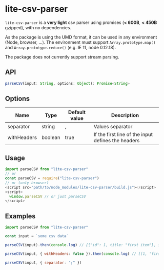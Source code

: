 # lite-csv-parser

`lite-csv-parser` is a **very light** csv parser using promises (**< 600B**, **< 450B** gzipped), with no dependencies.

As the package is using the UMD format, it can be used in any environment (Node, browser, ...).
The environment must support `Array.prototype.map()` and `Array.prototype.reduce()` (e.g. IE 11, node 0.12.18).

The package does not currently support stream parsing.

## API

```js
parseCSV(input: String, options: Object): Promise<String>
```

## Options

| Name        | Type    | Default value | Description                                        |
| ----------- | ------- | ------------- | -------------------------------------------------- |
| separator   | string  | ,             | Values separator                                   |
| withHeaders | boolean | true          | If the first line of the input defines the headers |

## Usage

```js
import parseCSV from "lite-csv-parser"
// or
const parseCSV = require("lite-csv-parser")
// or (only browser)
<script src="path/to/node_modules/lite-csv-parser/build.js"></script>
<script>
  window.parseCSV // or just parseCSV
</script>
```

## Examples

```js
import parseCSV from "lite-csv-parser"

const input = `some csv data`

parseCSV(input).then(console.log) // [{"id": 1, title: "first item"}, {"id": 2, title: "second item"}, ...]

parseCSV(input, { withHeaders: false }).then(console.log) // [[1, "first item"], [2, "second item"]]

parseCSV(input, { separator: ";" })
```
